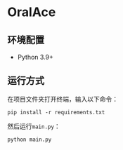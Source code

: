 # OralAce

## 环境配置

- Python 3.9+

## 运行方式

在项目文件夹打开终端，输入以下命令：
```
pip install -r requirements.txt
```

然后运行`main.py`：
```
python main.py
```
